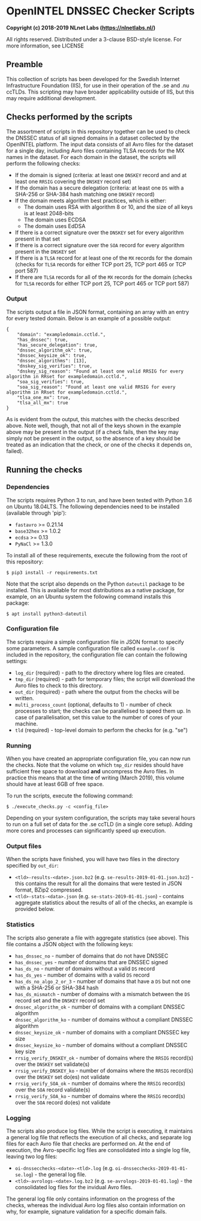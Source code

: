 # OpenINTEL DNSSEC Checker Scripts

**Copyright (c) 2018-2019 NLnet Labs (https://nlnetlabs.nl/)**

All rights reserved. Distributed under a 3-clause BSD-style license. For more information, see LICENSE

## Preamble

This collection of scripts has been developed for the Swedish Internet Infrastructure Foundation (IIS), for use in their operation of the .se and .nu ccTLDs. This scripting may have broader applicability outside of IIS, but this may require additional development.

## Checks performed by the scripts

The assortment of scripts in this repository together can be used to check the DNSSEC status of all signed domains in a dataset collected by the OpenINTEL platform. The input data consists of all Avro files for the dataset for a single day, including Avro files containing TLSA records for the MX names in the dataset. For each domain in the dataset, the scripts will perform the following checks:

 - If the domain is signed (criteria: at least one ```DNSKEY``` record and and at least one ```RRSIG``` covering the ```DNSKEY``` record set)
 - If the domain has a secure delegation (criteria: at least one ```DS``` with a SHA-256 or SHA-384 hash matching one ```DNSKEY``` record)
 - If the domain meets algorithm best practices, which is either:
    - The domain uses RSA with algorithm 8 or 10, and the size of all keys is at least 2048-bits
    - The domain uses ECDSA
    - The domain uses EdDSA
 - If there is a correct signature over the ```DNSKEY``` set for every algorithm present in that set
 - If there is a correct signature over the ```SOA``` record for every algorithm present in the ```DNSKEY``` set
 - If there is a ```TLSA``` record for at least one of the ```MX``` records for the domain (checks for ```TLSA``` records for either TCP port 25, TCP port 465 or TCP port 587)
 - If there are ```TLSA``` records for all of the ```MX``` records for the domain (checks for ```TLSA``` records for either TCP port 25, TCP port 465 or TCP port 587)

### Output

The scripts output a file in JSON format, containing an array with an entry for every tested domain. Below is an example of a possible output:

```
{
	"domain": "exampledomain.cctld.", 
	"has_dnssec": true, 
	"has_secure_delegation": true, 
	"dnssec_algorithm_ok": true, 
	"dnssec_keysize_ok": true, 
	"dnssec_algorithms": [13], 
	"dnskey_sig_verifies": true, 
	"dnskey_sig_reason": "Found at least one valid RRSIG for every algorithm in RRset for exampledomain.cctld.", 
	"soa_sig_verifies": true, 
	"soa_sig_reason": "Found at least one valid RRSIG for every algorithm in RRset for exampledomain.cctld.", 
	"tlsa_one_mx": true, 
	"tlsa_all_mx": true
} 
```

As is evident from the output, this matches with the checks described above. Note well, though, that not all of the keys shown in the example above may be present in the output (if a check fails, then the key may simply not be present in the output, so the absence of a key should be treated as an indication that the check, or one of the checks it depends on, failed).

## Running the checks

### Dependencies

The scripts requires Python 3 to run, and have been tested with Python 3.6 on Ubuntu 18.04LTS. The following dependencies need to be installed (available through 'pip'):

 - ```fastavro``` >= 0.21.14
 - ```base32hex``` >= 1.0.2
 - ```ecdsa``` >= 0.13
 - ```PyNaCl``` >= 1.3.0

To install all of these requirements, execute the following from the root of this repository:

```
$ pip3 install -r requirements.txt
```

Note that the script also depends on the Python ```dateutil``` package to be installed. This is available for most distributions as a native package, for example, on an Ubuntu system the following command installs this package:

```
$ apt install python3-dateutil
```

### Configuration file

The scripts require a simple configuration file in JSON format to specify some parameters. A sample configuration file called ```example.conf``` is included in the repository, the configuration file can contain the following settings:

 - ```log_dir``` (required) - path to the directory where log files are created.
 - ```tmp_dir``` (required) - path for temporary files; the script will download the Avro files to check to this directory.
 - ```out_dir``` (required) - path where the output from the checks will be written.
 - ```multi_process_count``` (optional, defaults to 1) - number of check processes to start; the checks can be parallelised to speed them up. In case of parallelisation, set this value to the number of cores of your machine.
 - ```tld``` (required) - top-level domain to perform the checks for (e.g. "se")

### Running

When you have created an appropriate configuration file, you can now run the checks. Note that the volume on which ```tmp_dir``` resides should have sufficient free space to download **and** uncompress the Avro files. In practice this means that at the time of writing (March 2019), this volume should have at least 6GB of free space.

To run the scripts, execute the following command:

```
$ ./execute_checks.py -c <config_file>
```

Depending on your system configuration, the scripts may take several hours to run on a full set of data for the .se ccTLD (in a single core setup). Adding more cores and processes can significantly speed up execution.

### Output files

When the scripts have finished, you will have two files in the directory specified by ```out_dir```:

 - ```<tld>-results-<date>.json.bz2``` (e.g. ```se-results-2019-01-01.json.bz2```) - this contains the result for all the domains that were tested in JSON format, BZip2 compressed.
 - ```<tld>-stats-<data>.json``` (e.g. ```se-stats-2019-01-01.json```) - contains aggregate statistics about the results of all of the checks, an example is provided below.

### Statistics

The scripts also generate a file with aggregate statistics (see above). This file contains a JSON object with the following keys:

 - ```has_dnssec_no``` - number of domains that do not have DNSSEC
 - ```has_dnssec_yes``` - number of domains that are DNSSEC signed
 - ```has_ds_no``` - number of domains without a valid ```DS``` record
 - ```has_ds_yes``` - number of domains with a valid ```DS``` record
 - ```has_ds_no_algo_2_or_3``` - number of domains that have a ```DS``` but not one with a SHA-256 or SHA-384 hash
 - ```has_ds_mismatch``` - number of domains with a mismatch between the ```DS``` record set and the ```DNSKEY``` record set
 - ```dnssec_algorithm_ok``` - number of domains with a compliant DNSSEC algorithm
 - ```dnssec_algorithm_ko``` - number of domains without a compliant DNSSEC algorithm
 - ```dnssec_keysize_ok``` - number of domains with a compliant DNSSEC key size
 - ```dnssec_keysize_ko``` - number of domains without a compliant DNSSEC key size
 - ```rrsig_verify_DNSKEY_ok``` - number of domains where the ```RRSIG``` record(s) over the ```DNSKEY``` set validate(s)
 - ```rrsig_verify_DNSKEY_ko``` - number of domains where the ```RRSIG``` record(s) over the ```DNSKEY``` set do(es) not validate
 - ```rrsig_verify_SOA_ok``` - number of domains where the ```RRSIG``` record(s) over the ```SOA``` record validate(s)
 - ```rrsig_verify_SOA_ko``` - number of domains where the ```RRSIG``` record(s) over the ```SOA``` record do(es) not validate

### Logging

The scripts also produce log files. While the script is executing, it maintains a general log file that reflects the execution of all checks, and separate log files for each Avro file that checks are performed on. At the end of execution, the Avro-specific log files are consolidated into a single log file, leaving two log files:

 - ```oi-dnssecchecks-<date>-<tld>.log``` (e.g. ```oi-dnssecchecks-2019-01-01-se.log```) - the general log file.
 - ```<tld>-avrologs-<date>.log.bz2``` (e.g. ```se-avrologs-2019-01-01.log```) - the consolidated log files for the invidual Avro files.

The general log file only contains information on the progress of the checks, whereas the individual Avro log files also contain information on why, for example, signature validation for a specific domain fails.